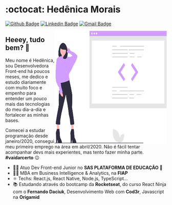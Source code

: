 # :octocat: Hedênica Morais

[![Github Badge](https://img.shields.io/badge/-Github-000?style=flat-square&logo=Github&logoColor=white&link=https://github.com/hedenica)](https://github.com/hedenica)
[![Linkedin Badge](https://img.shields.io/badge/-LinkedIn-blue?style=flat-square&logo=Linkedin&logoColor=white&link=https://www.linkedin.com/in/hedenica/)](https://www.linkedin.com/in/hedenica/)
[![Gmail Badge](https://img.shields.io/badge/-Gmail-c14438?style=flat-square&logo=Gmail&logoColor=white&link=mailto:hedenica@gmail.com)](mailto:hedenica@gmail.com)

<img align="right" width="350" height="350" src="./undraw_proud_coder_7ain.svg">

## Heeey, tudo bem?  👋

Meu nome é Hedênica, sou Desenvolvedora Front-end há poucos meses, me dedico e estudo diariamente com muito foco e empenho para entender um pouco mais das tecnologias do meu dia-a-dia e fortalecer as minhas bases.

Comecei a estudar programação desde janeiro/2020, consegui meu primeiro emprego na área em abril/2020. Não é fácil tentar acompanhar devs mais experientes, mas tento fazer minha parte. **#vaidarcerto** 😉

- 👩‍💼 Atuo Dev Front-end Junior no **SAS PLATAFORMA DE EDUCAÇÃO 💙**
- 👩‍🎓 MBA em Business Intelligence & Analytics, na **FIAP**
- ⚛ Techs: React.js, React Native, Node.js, TypeScript...
- 📚 Estudando através do bootcamp da **Rocketseat**, do curso React Ninja com o **Fernando Daciuk**, Desenvolvimento Web com **Cod3r**, Javascript na **Origamid**


